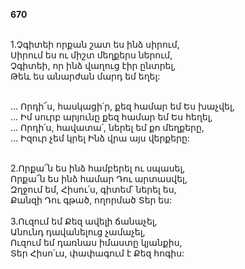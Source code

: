 **670**

\
1.Չգիտեի որքան շատ ես ինձ սիրում,\
Սիրում ես ու միշտ մեղքերս ներում,\
Չգիտեի, որ ինձ վաղուց էիր ընտրել,\
Թեև ես անարժան մարդ եմ եղել:

\
 ... Որդի՜ս, հասկացի՛ր, քեզ համար եմ Ես խաչվել,\
 ... Իմ սուրբ արյունը քեզ համար եմ Ես հեղել,\
 ... Որդի՛ս, հավատա՛, ներել եմ քո մեղքերը,\
 ... Իզուր չեմ կրել Ինձ վրա այս վերքերը:

\
2.Որքա՜ն ես ինձ համբերել ու սպասել,\
Որքա՜ն ես ինձ համար Դու արտասվել,\
Զղջում եմ, Հիսու՛ս, գիտեմ՝ ներել ես,\
Քանզի Դու գթած, ողորմած Տեր ես:\
\
3.Ուզում եմ Քեզ ավելի ճանաչել,\
Անունդ դավանելուց չամաչել,\
Ուզում եմ դառնաս իմաստը կյանքիս,\
Տեր Հիսո՛ւս, փափագում է Քեզ հոգիս:

